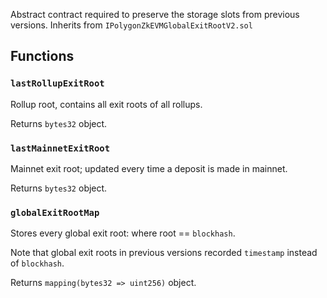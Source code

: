 Abstract contract required to preserve the storage slots from previous versions. Inherits from `IPolygonZkEVMGlobalExitRootV2.sol`

## Functions

### `lastRollupExitRoot`

Rollup root, contains all exit roots of all rollups.

Returns `bytes32` object.

### `lastMainnetExitRoot`

Mainnet exit root; updated every time a deposit is made in mainnet.

Returns `bytes32` object.

### `globalExitRootMap`

Stores every global exit root: where root == `blockhash`.

Note that global exit roots in previous versions recorded `timestamp` instead of `blockhash`.

Returns `mapping(bytes32 => uint256)` object.
